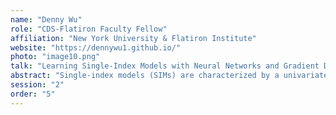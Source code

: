 ```yaml
---
name: "Denny Wu"
role: "CDS-Flatiron Faculty Fellow"
affiliation: "New York University & Flatiron Institute"
website: "https://dennywu1.github.io/"
photo: "image10.png"
talk: "Learning Single-Index Models with Neural Networks and Gradient Descent"
abstract: "Single-index models (SIMs) are characterized by a univariate link function applied to a one-dimensional projection of the input. This framework has been extensively studied in the deep learning theory literature to investigate neural networks' adaptivity to low-dimensional targets and the advantages of feature learning. In this talk, we will present recent advances in understanding the optimization dynamics of gradient-based feature learning for SIMs, drawing on analytical tools from high-dimensional statistics."
session: "2"
order: "5"
---
```


